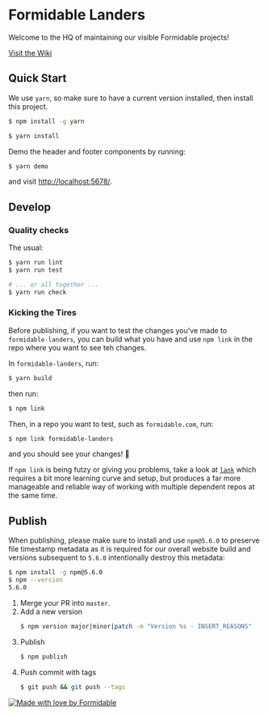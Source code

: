 # Formidable Landers

Welcome to the HQ of maintaining our visible Formidable projects!

[Visit the Wiki](https://github.com/FormidableLabs/formidable-landers/wiki)

## Quick Start

We use `yarn`, so make sure to have a current version installed, then install
this project.

```sh
$ npm install -g yarn

$ yarn install
```

Demo the header and footer components by running:

```sh
$ yarn demo
```

and visit [http://localhost:5678/](http://localhost:5678/).

## Develop

### Quality checks

The usual:

```sh
$ yarn run lint
$ yarn run test

# ... or all together ...
$ yarn run check
```

### Kicking the Tires

Before publishing, if you want to test the changes you’ve made to
`formidable-landers`, you can build what you have and use `npm link` in the repo
where you want to see teh changes.

In `formidable-landers`, run:

```sh
$ yarn build
```

then run:

```sh
$ npm link
```

Then, in a repo you want to test, such as `formidable.com`, run:

```sh
$ npm link formidable-landers
```

and you should see your changes! 🎉

If `npm link` is being futzy or giving you problems, take a look at
[`lank`](https://github.com/FormidableLabs/lank) which requires a bit more
learning curve and setup, but produces a far more manageable and reliable
way of working with multiple dependent repos at the same time.

## Publish

When publishing, please make sure to install and use `npm@5.6.0` to preserve
file timestamp metadata as it is required for our overall website build and
versions subsequent to `5.6.0` intentionally destroy this metadata:

```sh
$ npm install -g npm@5.6.0
$ npm --version
5.6.0
```

1.  Merge your PR into `master`.
2.  Add a new version
    ```sh
    $ npm version major|minor|patch -m "Version %s - INSERT_REASONS"
    ```
3.  Publish
    ```sh
    $ npm publish
    ```
4.  Push commit with tags
    ```sh
    $ git push && git push --tags
    ```

[![Made with love by Formidable](https://formidable.surge.sh/assets/readme-foots.svg)](http://formidable.com/?utm_source=github&utm_medium=OSS&utm_campaign=repository)
